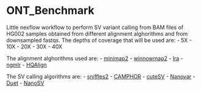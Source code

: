 # ONT_Benchmark

Little nexflow workflow to perform SV variant calling from BAM files of HG002 samples obtained from different alignment alghorithms and from downsampled fastqs.
The depths of coverage that will be used are:
    - 5X
    - 10X
    - 20X
    - 30X
    - 40X

The alignment alghorithms used are:
    - [minimap2](https://github.com/lh3/minimap2)
    - [winnowmap2](https://github.com/marbl/Winnowmap)
    - [lra](https://github.com/ChaissonLab/LRA)
    - [ngmlr](https://github.com/philres/ngmlr)
    - [HQAlign](https://github.com/joshidhaivat/HQAlign)

The SV calling algorithms are:
    - [sniffles2](https://github.com/fritzsedlazeck/Sniffles)
    - [CAMPHOR](https://github.com/afujimoto/CAMPHOR)
    - [cuteSV](https://github.com/tjiangHIT/cuteSV)
    - [Nanovar](https://github.com/cytham/nanovar)
    - [Duet](https://github.com/yekaizhou/duet)
    - [NanoSV](https://github.com/mroosmalen/nanosv)